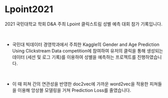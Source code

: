 # Lpoint2021

2021 국민대학교 학회 D&A 주최 Lpoint 클릭스트림 성별 예측 대회 참가 기록입니다.

<br>

- 국민대 빅데이터 경영학과에서 주최한 Kaggle의 Gender and Age Prediction Using Clickstream Data competition에 참여하여 유저의 클릭을 통해 생성되는 데이터 (세션 및 로그 기록)를 이용하여 성별을 예측하는 프로젝트를 진행하였습니다.

<br>

- 이 때 피쳐 간의 연관성을 반영한 doc2vec에 가까운 word2vec을 적용한 피쳐들을 이용해 앙상블 모델링을 거쳐 Prediction Loss를 줄였습니다.
